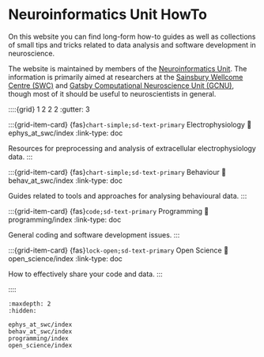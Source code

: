 # Neuroinformatics Unit HowTo

On this website you can find long-form how-to guides as well as collections of small tips and tricks related to data analysis and software development in neuroscience.

The website is maintained by members of the [Neuroinformatics Unit](https://neuroinformatics.dev).
The information is primarily aimed at researchers at the [Sainsbury Wellcome Centre (SWC)](https://www.sainsburywellcome.org/web/)
and
[Gatsby Computational Neuroscience Unit (GCNU)](https://www.ucl.ac.uk/gatsby/gatsby-computational-neuroscience-unit),
though most of it should be useful to neuroscientists in general.


::::{grid} 1 2 2 2
:gutter: 3

:::{grid-item-card} {fas}`chart-simple;sd-text-primary` Electrophysiology
:link: ephys_at_swc/index
:link-type: doc

Resources for preprocessing and analysis of extracellular electrophysiology data.
:::

:::{grid-item-card} {fas}`chart-simple;sd-text-primary` Behaviour
:link: behav_at_swc/index
:link-type: doc

Guides related to tools and approaches for analysing behavioural data.
:::

:::{grid-item-card} {fas}`code;sd-text-primary` Programming
:link: programming/index
:link-type: doc

General coding and software development issues.
:::

:::{grid-item-card} {fas}`lock-open;sd-text-primary` Open Science
:link: open_science/index
:link-type: doc

How to effectively share your code and data.
:::

::::


```{toctree}
:maxdepth: 2
:hidden:

ephys_at_swc/index
behav_at_swc/index
programming/index
open_science/index
```
